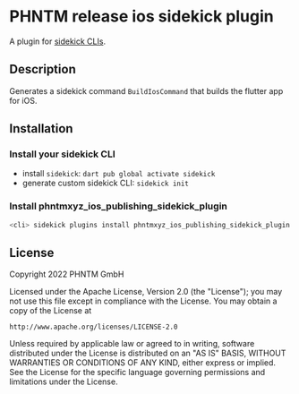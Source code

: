 # PHNTM release ios sidekick plugin

A plugin for [sidekick CLIs](https://pub.dev/packages/sidekick).  

## Description

Generates a sidekick command `BuildIosCommand` that builds the flutter app for iOS.

## Installation

### Install your sidekick CLI

- install `sidekick`: `dart pub global activate sidekick`
- generate custom sidekick CLI: `sidekick init`

### Install phntmxyz_ios_publishing_sidekick_plugin

```bash
<cli> sidekick plugins install phntmxyz_ios_publishing_sidekick_plugin
```
## License

Copyright 2022 PHNTM GmbH

Licensed under the Apache License, Version 2.0 (the "License");
you may not use this file except in compliance with the License.
You may obtain a copy of the License at

    http://www.apache.org/licenses/LICENSE-2.0

Unless required by applicable law or agreed to in writing, software
distributed under the License is distributed on an "AS IS" BASIS,
WITHOUT WARRANTIES OR CONDITIONS OF ANY KIND, either express or implied.
See the License for the specific language governing permissions and
limitations under the License.

      
